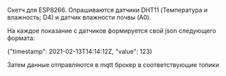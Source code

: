 Скетч для ESP8266. Опрашиваются датчики DHT11 (Температура и влажность; D4) и датчик влажности почвы (A0).

На каждое показание с датчиков формируется свой json следующего формата:

{"timestamp": 2021-02-13T14:14:12Z, "value": 123}

Затем данные отправляются в mqtt брокер в соответствующие топики
